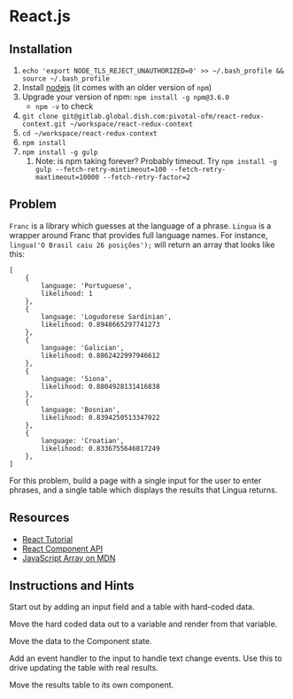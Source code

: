 # React.js

## Installation

1. `echo 'export NODE_TLS_REJECT_UNAUTHORIZED=0' >> ~/.bash_profile && source ~/.bash_profile`
1. Install [nodejs](https://nodejs.org/en/) (it comes with an older version of `npm`)
1. Upgrade your version of npm: `npm install -g npm@3.6.0`
    - `npm -v` to check
1. `git clone git@gitlab.global.dish.com:pivotal-ofm/react-redux-context.git ~/workspace/react-redux-context`
1. `cd ~/workspace/react-redux-context`
1. `npm install`
1. `npm install -g gulp`
    1. Note: is npm taking forever? Probably timeout. Try `npm install -g gulp --fetch-retry-mintimeout=100 --fetch-retry-maxtimeout=10000 --fetch-retry-factor=2`

## Problem

`Franc` is a library which guesses at the language of a phrase.
`Lingua` is a wrapper around Franc that provides full language names. For 
instance, `lingua('O Brasil caiu 26 posições');` will return an array
that looks like this: 

```
[
    {
        language: 'Portuguese',
        likelihood: 1
    },
    {
        language: 'Logudorese Sardinian',
        likelihood: 0.8948665297741273
    },
    {
        language: 'Galician',
        likelihood: 0.8862422997946612
    },
    {
        language: 'Siona',
        likelihood: 0.8804928131416838
    },
    {
        language: 'Bosnian',
        likelihood: 0.8394250513347022
    },
    {
        language: 'Croatian',
        likelihood: 0.8336755646817249
    },
]
```
 
For this problem, build a page with a single input for the user to
enter phrases, and a single table which displays the results that Lingua
returns.

## Resources

- [React Tutorial](https://facebook.github.io/react/docs/tutorial.html)
- [React Component API](https://facebook.github.io/react/docs/component-api.html)
- [JavaScript Array on MDN](https://developer.mozilla.org/en-US/docs/Web/JavaScript/Reference/Global_Objects/Array)

## Instructions and Hints

Start out by adding an input field and a table with hard-coded data.

Move the hard coded data out to a variable and render from that variable.

Move the data to the Component state.

Add an event handler to the input to handle text change events. Use this
to drive updating the table with real results.

Move the results table to its own component.